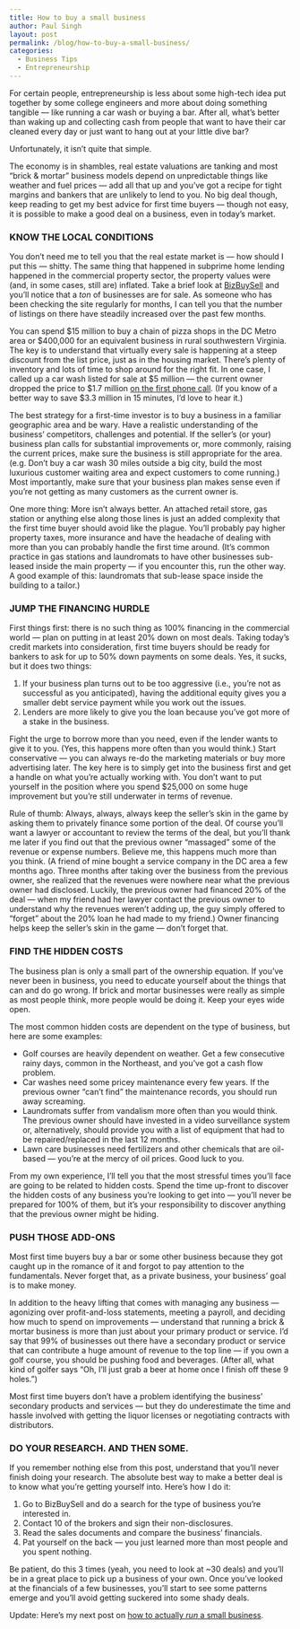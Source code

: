 ```yaml
---
title: How to buy a small business
author: Paul Singh
layout: post
permalink: /blog/how-to-buy-a-small-business/
categories:
  - Business Tips
  - Entrepreneurship
---
```

For certain people, entrepreneurship is less about some high-tech idea put together by some college engineers and more about doing something tangible &#8212; like running a car wash or buying a bar. After all, what&#8217;s better than waking up and collecting cash from people that want to have their car cleaned every day or just want to hang out at your little dive bar?

Unfortunately, it isn&#8217;t quite that simple.

<!--more-->

The economy is in shambles, real estate valuations are tanking and most &#8220;brick & mortar&#8221; business models depend on unpredictable things like weather and fuel prices &#8212; add all that up and you&#8217;ve got a recipe for tight margins and bankers that are unlikely to lend to you. No big deal though, keep reading to get my best advice for first time buyers &#8212; though not easy, it is possible to make a good deal on a business, even in today&#8217;s market.

### KNOW THE LOCAL CONDITIONS

You don&#8217;t need me to tell you that the real estate market is &#8212; how should I put this &#8212; shitty. The same thing that happened in subprime home lending happened in the commercial property sector, the property values were (and, in some cases, still are) inflated. Take a brief look at [BizBuySell][1] and you&#8217;ll notice that a *ton* of businesses are for sale. As someone who has been checking the site regularly for months, I can tell you that the number of listings on there have steadily increased over the past few months.

You can spend $15 million to buy a chain of pizza shops in the DC Metro area or $400,000 for an equivalent business in rural southwestern Virginia. The key is to understand that virtually every sale is happening at a steep discount from the list price, just as in the housing market. There&#8217;s plenty of inventory and lots of time to shop around for the right fit. In one case, I called up a car wash listed for sale at $5 million &#8212; the current owner dropped the price to $1.7 million <span style="text-decoration: underline;">on the first phone call</span>. (If you know of a better way to save $3.3 million in 15 minutes, I&#8217;d love to hear it.)

The best strategy for a first-time investor is to buy a business in a familiar geographic area and be wary. Have a realistic understanding of the business&#8217; competitors, challenges and potential. If the seller&#8217;s (or your) business plan calls for substantial improvements or, more commonly, raising the current prices, make sure the business is still appropriate for the area. (e.g. Don&#8217;t buy a car wash 30 miles outside a big city, build the most luxurious customer waiting area and expect customers to come running.) Most importantly, make sure that your business plan makes sense even if you&#8217;re not getting as many customers as the current owner is.

One more thing: More isn&#8217;t always better. An attached retail store, gas station or anything else along those lines is just an added complexity that the first time buyer should avoid like the plague. You&#8217;ll probably pay higher property taxes, more insurance and have the headache of dealing with more than you can probably handle the first time around. (It&#8217;s common practice in gas stations and laundromats to have other businesses sub-leased inside the main property &#8212; if you encounter this, run the other way. A good example of this: laundromats that sub-lease space inside the building to a tailor.)

### JUMP THE FINANCING HURDLE

First things first: there is no such thing as 100% financing in the commercial world &#8212; plan on putting in at least 20% down on most deals. Taking today&#8217;s credit markets into consideration, first time buyers should be ready for bankers to ask for up to 50% down payments on some deals. Yes, it sucks, but it does two things:

  1. If your business plan turns out to be too aggressive (i.e., you&#8217;re not as successful as you anticipated), having the additional equity gives you a smaller debt service payment while you work out the issues.
  2. Lenders are more likely to give you the loan because you&#8217;ve got more of a stake in the business.

Fight the urge to borrow more than you need, even if the lender wants to give it to you. (Yes, this happens more often than you would think.) Start conservative &#8212; you can always re-do the marketing materials or buy more advertising later. The key here is to simply get into the business first and get a handle on what you&#8217;re actually working with. You don&#8217;t want to put yourself in the position where you spend $25,000 on some huge improvement but you&#8217;re still underwater in terms of revenue.

Rule of thumb: Always, always, always keep the seller&#8217;s skin in the game by asking them to privately finance some portion of the deal. Of course you&#8217;ll want a lawyer or accountant to review the terms of the deal, but you&#8217;ll thank me later if you find out that the previous owner &#8220;massaged&#8221; some of the revenue or expense numbers. Believe me, this happens much more than you think. (A friend of mine bought a service company in the DC area a few months ago. Three months after taking over the business from the previous owner, she realized that the revenues were nowhere near what the previous owner had disclosed. Luckily, the previous owner had financed 20% of the deal &#8212; when my friend had her lawyer contact the previous owner to understand why the revenues weren&#8217;t adding up, the guy simply offered to &#8220;forget&#8221; about the 20% loan he had made to my friend.) Owner financing helps keep the seller&#8217;s skin in the game &#8212; don&#8217;t forget that.

### FIND THE HIDDEN COSTS

The business plan is only a small part of the ownership equation. If you&#8217;ve never been in business, you need to educate yourself about the things that can and do go wrong. If brick and mortar businesses were really as simple as most people think, more people would be doing it. Keep your eyes wide open.

The most common hidden costs are dependent on the type of business, but here are some examples:

  * Golf courses are heavily dependent on weather. Get a few consecutive rainy days, common in the Northeast, and you&#8217;ve got a cash flow problem.
  * Car washes need some pricey maintenance every few years. If the previous owner &#8220;can&#8217;t find&#8221; the maintenance records, you should run away screaming.
  * Laundromats suffer from vandalism more often than you would think. The previous owner should have invested in a video surveillance system or, alternatively, should provide you with a list of equipment that had to be repaired/replaced in the last 12 months.
  * Lawn care businesses need fertilizers and other chemicals that are oil-based &#8212; you&#8217;re at the mercy of oil prices. Good luck to you.

From my own experience, I&#8217;ll tell you that the most stressful times you&#8217;ll face are going to be related to hidden costs. Spend the time up-front to discover the hidden costs of any business you&#8217;re looking to get into &#8212; you&#8217;ll never be prepared for 100% of them, but it&#8217;s your responsibility to discover anything that the previous owner might be hiding.

### PUSH THOSE ADD-ONS

Most first time buyers buy a bar or some other business because they got caught up in the romance of it and forgot to pay attention to the fundamentals. Never forget that, as a private business, your business&#8217; goal is to make money.

In addition to the heavy lifting that comes with managing any business &#8212; agonizing over profit-and-loss statements, meeting a payroll, and deciding how much to spend on improvements &#8212; understand that running a brick & mortar business is more than just about your primary product or service. I&#8217;d say that 99% of businesses out there have a secondary product or service that can contribute a huge amount of revenue to the top line &#8212; if you own a golf course, you should be pushing food and beverages. (After all, what kind of golfer says &#8220;Oh, I&#8217;ll just grab a beer at home once I finish off these 9 holes.&#8221;)

Most first time buyers don&#8217;t have a problem identifying the business&#8217; secondary products and services &#8212; but they do underestimate the time and hassle involved with getting the liquor licenses or negotiating contracts with distributors.

### DO YOUR RESEARCH. AND THEN SOME.

If you remember nothing else from this post, understand that you&#8217;ll never finish doing your research. The absolute best way to make a better deal is to know what you&#8217;re getting yourself into. Here&#8217;s how I do it:

  1. Go to BizBuySell and do a search for the type of business you&#8217;re interested in.
  2. Contact 10 of the brokers and sign their non-disclosures.
  3. Read the sales documents and compare the business&#8217; financials.
  4. Pat yourself on the back &#8212; you just learned more than most people and you spent nothing.

Be patient, do this 3 times (yeah, you need to look at ~30 deals) and you&#8217;ll be in a great place to pick up a business of your own. Once you&#8217;ve looked at the financials of a few businesses, you&#8217;ll start to see some patterns emerge and you&#8217;ll avoid getting suckered into some shady deals.

Update: Here&#8217;s my next post on [how to actually *run* a small business][2].

 [1]: http://www.bizbuysell.com
 [2]: http://www.resultsjunkies.com/blog/how-to-run-a-small-business/